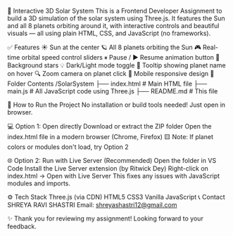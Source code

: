 🌌 Interactive 3D Solar System
This is a Frontend Developer Assignment to build a 3D simulation of the solar system using Three.js. It features the Sun and all 8 planets orbiting around it, with interactive controls and beautiful visuals — all using plain HTML, CSS, and JavaScript (no frameworks).

✅ Features
☀️ Sun at the center
🪐 All 8 planets orbiting the Sun
🎮 Real-time orbital speed control sliders
⏸ Pause / ▶ Resume animation button
🌠 Background stars
💡 Dark/Light mode toggle
🧭 Tooltip showing planet name on hover
🔍 Zoom camera on planet click
📱 Mobile responsive design
📁 Folder Contents
/SolarSystem ├── index.html # Main HTML file ├── main.js # All JavaScript code using Three.js ├── README.md # This file

🚀 How to Run the Project
No installation or build tools needed! Just open in browser.

💻 Option 1: Open directly
Download or extract the ZIP folder
Open the index.html file in a modern browser (Chrome, Firefox)
🟨 Note: If planet colors or modules don't load, try Option 2

🌐 Option 2: Run with Live Server (Recommended)
Open the folder in VS Code
Install the Live Server extension (by Ritwick Dey)
Right-click on index.html → Open with Live Server
This fixes any issues with JavaScript modules and imports.

⚙️ Tech Stack
Three.js (via CDN)
HTML5
CSS3
Vanilla JavaScript
📞 Contact
SHREYA RAVI SHASTRI
Email: shreyashastri12@gmail.com

✨ Thank you for reviewing my assignment! Looking forward to your feedback.
